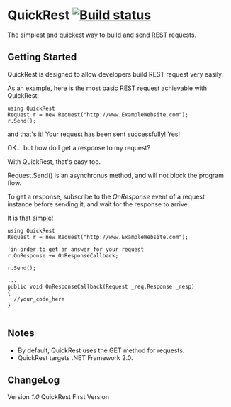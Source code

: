 # QuickRest [![Build status](https://ci.appveyor.com/api/projects/status/h762wn0j57f5wvyx?svg=true)](https://ci.appveyor.com/project/xenoken/quickrest)


The simplest and quickest way to build and send REST requests.

## Getting Started

QuickRest is designed to allow developers build REST request very easily.

As an example, here is the most basic REST request achievable with QuickRest:

```
using QuickRest
Request r = new Request("http://www.ExampleWebsite.com");
r.Send();
```
and that's it! Your request has been sent successfully! Yes!

OK... but how do I get a response to my request?

With QuickRest, that's easy too.

Request.Send() is an asynchronus method, and will not block the program flow.

To get a response, subscribe to the *OnResponse* event of a request instance before sending it, and wait for the response to arrive.

It is that simple!

```
using QuickRest
Request r = new Request("http://www.ExampleWebsite.com");

'in order to get an answer for your request
r.OnResponse += OnResponseCallback;

r.Send();

...
public void OnResponseCallback(Request _req,Response _resp)
{
  //your_code_here
}


```

## Notes
  - By default, QuickRest uses the GET method for requests.
  - QuickRest targets .NET Framework 2.0.


## ChangeLog

  Version *1.0*
    QuickRest First Version
